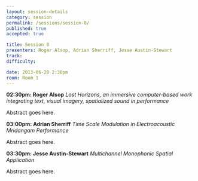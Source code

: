 ```yaml
---
layout: session-details
category: session
permalink: /sessions/session-8/
published: true
accepted: true

title: Session 8
presenters: Roger Alsop, Adrian Sherriff, Jesse Austin-Stewart
track:
difficulty:

date: 2013-06-20 2:30pm
room: Room 1
---
```


**02:30pm: Roger Alsop**
_Lost Horizons, an immersive computer-based work integrating text, visual imagery, spatialized sound in performance_

Abstract goes here.

**03:00pm: Adrian Sherriff**
_Time Scale Modulation in Electroacoustic Mridangam Performance_

Abstract goes here.

**03:30pm: Jesse Austin-Stewart**
_Multichannel Monophonic Spatial Application_

Abstract goes here.
